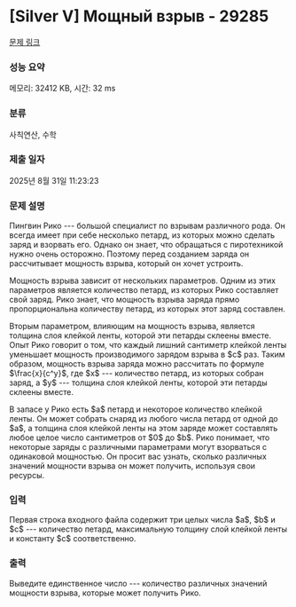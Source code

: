 # [Silver V] Мощный взрыв - 29285 

[문제 링크](https://www.acmicpc.net/problem/29285) 

### 성능 요약

메모리: 32412 KB, 시간: 32 ms

### 분류

사칙연산, 수학

### 제출 일자

2025년 8월 31일 11:23:23

### 문제 설명

<p>Пингвин Рико --- большой специалист по взрывам различного рода. Он всегда имеет при себе несколько петард, из которых можно сделать заряд и взорвать его. Однако он знает, что обращаться с пиротехникой нужно очень осторожно. Поэтому перед созданием заряда он рассчитывает мощность взрыва, который он хочет устроить.</p>

<p>Мощность взрыва зависит от нескольких параметров. Одним из этих параметров является количество петард, из которых Рико составляет свой заряд. Рико знает, что мощность взрыва заряда прямо пропорциональна количеству петард, из которых этот заряд составлен.</p>

<p>Вторым параметром, влияющим на мощность взрыва, является толщина слоя клейкой ленты, которой эти петарды склеены вместе. Опыт Рико говорит о том, что каждый лишний сантиметр клейкой ленты уменьшает мощность производимого зарядом взрыва в $c$ раз. Таким образом, мощность взрыва заряда можно рассчитать по формуле $\frac{x}{c^y}$, где $x$ --- количество петард, из которых собран заряд, а $y$ --- толщина слоя клейкой ленты, которой эти петарды склеены вместе.</p>

<p>В запасе у Рико есть $a$ петард и некоторое количество клейкой ленты. Он может собрать снаряд из любого числа петард от одной до $a$, а толщина слоя клейкой ленты на этом заряде может составлять любое целое число сантиметров от $0$ до $b$. Рико понимает, что некоторые заряды с различными параметрами могут взорваться с одинаковой мощностью. Он просит вас узнать, сколько различных значений мощности взрыва он может получить, используя свои ресурсы.</p>

### 입력 

 <p>Первая строка входного файла содержит три целых числа $a$, $b$ и $c$ --- количество петард, максимальную толщину слой клейкой ленты и константу $c$ соответственно.</p>

### 출력 

 <p>Выведите единственное число --- количество различных значений мощности взрыва, которые может получить Рико.</p>

